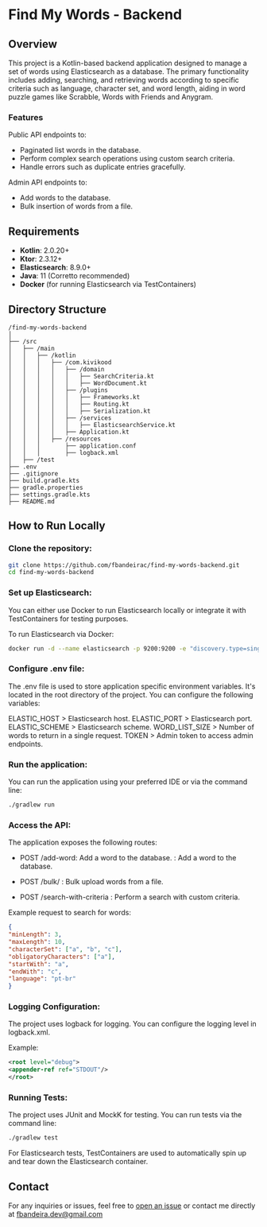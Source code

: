 # Find My Words - Backend

## Overview

This project is a Kotlin-based backend application designed to manage a set of words using Elasticsearch as a database. The primary functionality includes adding, searching, and retrieving words according to specific criteria such as language, character set, and word length, aiding in word puzzle games like Scrabble, Words with Friends and Anygram.

### Features

Public API endpoints to:
- Paginated list words in the database.
- Perform complex search operations using custom search criteria.
- Handle errors such as duplicate entries gracefully.

Admin API endpoints to:
- Add words to the database.
- Bulk insertion of words from a file.

## Requirements

- **Kotlin**: 2.0.20+
- **Ktor**: 2.3.12+
- **Elasticsearch**: 8.9.0+
- **Java**: 11 (Corretto recommended)
- **Docker** (for running Elasticsearch via TestContainers)

## Directory Structure

```plaintext
/find-my-words-backend
│
├── /src
│   ├── /main
│   │   ├── /kotlin
│   │   │   ├── /com.kivikood
│   │   │   │   ├── /domain
│   │   │   │   │   ├── SearchCriteria.kt
│   │   │   │   │   ├── WordDocument.kt
│   │   │   │   ├── /plugins
│   │   │   │   │   ├── Frameworks.kt
│   │   │   │   │   ├── Routing.kt
│   │   │   │   │   ├── Serialization.kt
│   │   │   │   ├── /services
│   │   │   │   │   ├── ElasticsearchService.kt
│   │   │   │   ├── Application.kt
│   │   │   ├── /resources
│   │   │       ├── application.conf
│   │   │       ├── logback.xml
│   ├── /test
├── .env
├── .gitignore
├── build.gradle.kts
├── gradle.properties
├── settings.gradle.kts
├── README.md
```
## How to Run Locally

### Clone the repository:

```bash
git clone https://github.com/fbandeirac/find-my-words-backend.git
cd find-my-words-backend
```
### Set up Elasticsearch:

You can either use Docker to run Elasticsearch locally or integrate it with TestContainers for testing purposes.

To run Elasticsearch via Docker:

```bash
docker run -d --name elasticsearch -p 9200:9200 -e "discovery.type=single-node" docker.elastic.co/elasticsearch/elasticsearch:7.17.10
```

### Configure .env file:

The .env file is used to store application specific environment variables. It's located in the root directory of the project. You can configure the following variables:

ELASTIC_HOST > Elasticsearch host.
ELASTIC_PORT > Elasticsearch port.
ELASTIC_SCHEME > Elasticsearch scheme.
WORD_LIST_SIZE > Number of words to return in a single request.
TOKEN > Admin token to access admin endpoints.

### Run the application:

You can run the application using your preferred IDE or via the command line:

```bash
./gradlew run
```

### Access the API:

The application exposes the following routes:

- POST /add-word: Add a word to the database. 
: Add a word to the database.

- POST /bulk/
: Bulk upload words from a file.

- POST /search-with-criteria
: Perform a search with custom criteria.

Example request to search for words:

```json
{
"minLength": 3,
"maxLength": 10,
"characterSet": ["a", "b", "c"],
"obligatoryCharacters": ["a"],
"startWith": "a",
"endWith": "c",
"language": "pt-br"
}
```

### Logging Configuration:

The project uses logback for logging. You can configure the logging level in logback.xml.

Example:

```xml
<root level="debug">
<appender-ref ref="STDOUT"/>
</root>
```

### Running Tests:

The project uses JUnit and MockK for testing. You can run tests via the command line:

```bash
./gradlew test
```

For Elasticsearch tests, TestContainers are used to automatically spin up and tear down the Elasticsearch container.

## Contact
For any inquiries or issues, feel free to [open an issue](https://github.com/fbandeirac/find-my-words-backend/issues) or contact me directly at [fbandeira.dev@gmail.com](mailto:fbandeira.dev@gmail.com)
